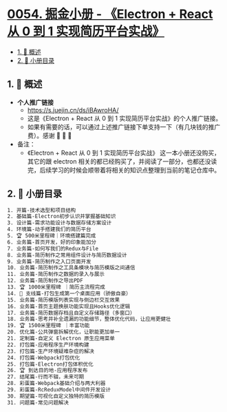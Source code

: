 # [0054. 掘金小册 - 《Electron + React 从 0 到 1 实现简历平台实战》](https://github.com/Tdahuyou/TNotes.electron/tree/main/notes/0054.%20%E6%8E%98%E9%87%91%E5%B0%8F%E5%86%8C%20-%20%E3%80%8AElectron%20%2B%20React%20%E4%BB%8E%200%20%E5%88%B0%201%20%E5%AE%9E%E7%8E%B0%E7%AE%80%E5%8E%86%E5%B9%B3%E5%8F%B0%E5%AE%9E%E6%88%98%E3%80%8B)

<!-- region:toc -->

- [1. 📝 概述](#1--概述)
- [2. 📒 小册目录](#2--小册目录)

<!-- endregion:toc -->

## 1. 📝 概述

- **个人推广链接**
  - https://s.juejin.cn/ds/iBAwroHA/
  - 这是《Electron + React 从 0 到 1 实现简历平台实战》的个人推广链接。
  - 如果有需要的话，可以通过上述推广链接下单支持一下（有几块钱的推广费）。感谢 🙏 🙏 🙏
- 备注：
  - 《Electron + React 从 0 到 1 实现简历平台实战》 这一本小册还没购买，其它的跟 electron 相关的都已经购买了，并阅读了一部分，也都还没读完，后续学习的时候会顺带着将相关的知识点整理到当前的笔记仓库中。

## 2. 📒 小册目录

```txt
1. 开篇-技术选型和项目结构
2. 基础篇-Electron初步认识并掌握基础知识
3. 设计篇-需求功能设计与数据存储方案设计
4. 环境篇-动手搭建我们的简历平台
5. 🏆 500米里程碑｜环境搭建篇完成
6. 业务篇-首页开发，好的印象能加分
7. 业务篇-如何写我们的Redux与File
8. 业务篇-简历制作之常用组件设计与简历数据设计
9. 业务篇-简历制作之入口页面开发
10. 业务篇-简历制作之工具条模块与简历模版之间通信
11. 业务篇-简历制作之数据的录入与展示
12. 业务篇-简历制作之导出PDF
13. 🏆 1000米里程碑 ｜简历主流程完成
14. 🐼 支线篇-打包生成第一个桌面应用（骄傲自豪）
15. 业务篇-简历模版列表实现与侧边栏交互效果
16. 业务篇-首页主题换肤功能实现且Hooks优化逻辑
17. 业务篇-简历数据存档且自定义存储路径（多窗口）
18. 业务篇-思考并补全遗漏的功能细节，整体优化代码，让应用更健壮
19. 🏆 1500米里程碑 ｜丰富功能
20. 优化篇-公共弹窗拆解优化，让职能更加单一
21. 定制篇-自定义 Electron 原生应用菜单
22. 打包篇-应用程序生产环境构建
23. 打包篇-生产环境疑难杂症的解决
24. 打包篇-Webpack打包优化
25. 打包篇-Electron打包体积优化
26. 🏆 到达目的地-应用程序发布
27. 结尾篇-行而不辍，未来可期
28. 彩蛋篇-Webpack基础介绍与两大利器
29. 彩蛋篇-RcReduxModel中间件开发设计
30. 期望篇-可视化自定义独特的简历模版
31. 问题篇-常见问题解决
```
